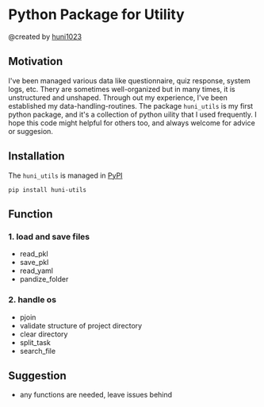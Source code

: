 # Python Package for Utility
@created by [huni1023](https://github.com/huni1023)

## Motivation
I've been managed various data like questionnaire, quiz response, system logs, etc.
Thery are sometimes well-organized but in many times, it is unstructured and unshaped.
Through out my experience, I've been established my data-handling-routines.
The package `huni_utils` is my first python package, and it's a collection of python uility that I used frequently.
I hope this code might helpful for others too, and always welcome for advice or suggesion.

## Installation
The `huni_utils` is managed in [PyPI](https://pypi.org/project/huni-utils/)
```
pip install huni-utils
```

## Function
### 1. load and save files
- read_pkl
- save_pkl
- read_yaml
- pandize_folder
### 2. handle os
- pjoin
- validate structure of project directory
- clear directory
- split_task
- search_file

## Suggestion
- any functions are needed, leave issues behind
